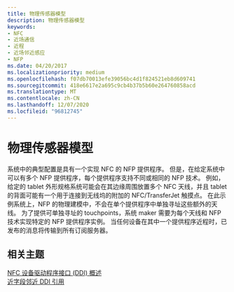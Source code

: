 ```yaml
---
title: 物理传感器模型
description: 物理传感器模型
keywords:
- NFC
- 近场通信
- 近程
- 近场邻近感应
- NFP
ms.date: 04/20/2017
ms.localizationpriority: medium
ms.openlocfilehash: f07db70013efe39056bc4d1f824521eb8d609741
ms.sourcegitcommit: 418e6617e2a695c9cb4b37b5b60e264760858acd
ms.translationtype: MT
ms.contentlocale: zh-CN
ms.lasthandoff: 12/07/2020
ms.locfileid: "96812745"
---
```

# <a name="physical-sensor-model"></a>物理传感器模型


系统中的典型配置是具有一个实现 NFC 的 NFP 提供程序。 但是，在给定系统中可以有多个 NFP 提供程序，每个提供程序支持不同或相同的 NFP 技术。 例如，给定的 tablet 外形规格系统可能会在其边缘周围放置多个 NFC 天线，并且 tablet 的背面可能有一个用于连接到无线坞的附加的 NFC/TransferJet 触摸点。 在此示例系统上，NFP 的物理建模中，不会在单个提供程序中单独寻址这些额外的天线。 为了提供可单独寻址的 touchpoints，系统 maker 需要为每个天线和 NFP 技术实现特定的 NFP 提供程序实例。 当任何设备在其中一个提供程序近程时，已发布的消息将传输到所有订阅服务器。

 

 
## <a name="related-topics"></a>相关主题
[NFC 设备驱动程序接口 (DDI) 概述](/windows-hardware/drivers/ddi/index)  
[近字段邻近 DDI 引用](/windows-hardware/drivers/ddi/index)
